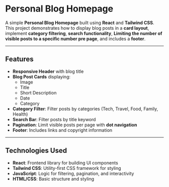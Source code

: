 # Personal Blog Homepage

A simple **Personal Blog Homepage** built using **React** and **Tailwind CSS**.  
This project demonstrates how to display blog posts in a **card layout**, implement **category filtering**, **search functionality**, **Limiting the number of visible posts to a specific number pre page**, and includes a **footer**.  

---

## **Features**

- **Responsive Header** with blog title
- **Blog Post Cards** displaying:
  - Image
  - Title
  - Short Description
  - Date
  - Category
- **Category Filter**: Filter posts by categories (Tech, Travel, Food, Family, Health)
- **Search Bar**: Filter posts by title keyword
- **Pagination**: Limit visible posts per page with **dot navigation**
- **Footer**: Includes links and copyright information

---

## **Technologies Used**

- **React**: Frontend library for building UI components
- **Tailwind CSS**: Utility-first CSS framework for styling
- **JavaScript**: Logic for filtering, pagination, and interactivity
- **HTML/CSS**: Basic structure and styling
